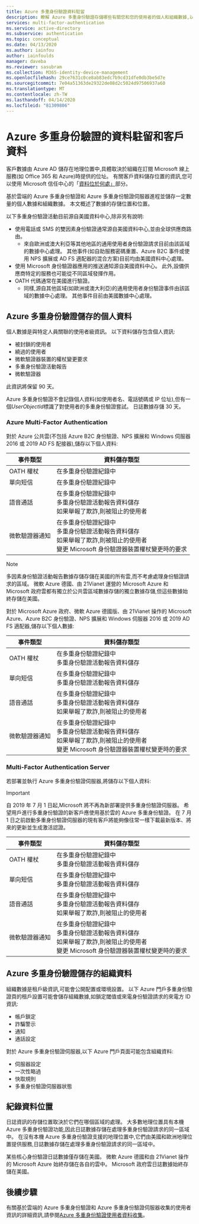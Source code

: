 ```yaml
---
title: Azure 多重身份驗證資料駐留
description: 瞭解 Azure 多重身份驗證存儲哪些有關您和您的使用者的個人和組織數據,以及源國家 /地區內仍保留哪些數據。
services: multi-factor-authentication
ms.service: active-directory
ms.subservice: authentication
ms.topic: conceptual
ms.date: 04/13/2020
ms.author: iainfou
author: iainfoulds
manager: daveba
ms.reviewer: sasubram
ms.collection: M365-identity-device-management
ms.openlocfilehash: 29ce7631c0ce8ab83edc7b9cd31dfe0db3be5d7e
ms.sourcegitcommit: 7e04a51363de29322de08d2c5024d97506937a60
ms.translationtype: MT
ms.contentlocale: zh-TW
ms.lasthandoff: 04/14/2020
ms.locfileid: "81309806"
---
```

# <a name="data-residency-and-customer-data-for-azure-multi-factor-authentication"></a>Azure 多重身份驗證的資料駐留和客戶資料

客戶數據由 Azure AD 儲存在地理位置中,具體取決於組織在訂閱 Microsoft 線上服務(如 Office 365 和 Azure)時提供的位址。 有關客戶資料儲存位置的資訊,您可以使用 Microsoft 信任中心的「[資料位於何處」](https://www.microsoft.com/trustcenter/privacy/where-your-data-is-located)部分。

基於雲端的 Azure 多重身份驗證和 Azure 多重身份驗證伺服器進程並儲存一定數量的個人數據和組織數據。 本文概述了數據的存儲位置和位置。

以下多重身份驗證活動目前源自美國資料中心,除非另有說明:

* 使用電話或 SMS 的雙因素身份驗證通常源自美國資料中心,並由全球供應商路由。
    * 來自歐洲或澳大利亞等其他地區的通用使用者身份驗證請求目前由該區域的數據中心處理。 其他事件(如自助服務密碼重置、Azure B2C 事件或使用 NPS 擴展或 AD FS 適配器的混合方案)目前均由美國資料中心處理。
* 使用 Microsoft 身份驗證器應用的推送通知源自美國資料中心。 此外,設備供應商特定的服務也可能從不同區域發揮作用。
* OATH 代碼通常在美國進行驗證。
    * 同樣,源自其他區域(如歐洲或澳大利亞)的通用使用者身份驗證事件由該區域的數據中心處理。 其他事件目前由美國數據中心處理。

## <a name="personal-data-stored-by-azure-multi-factor-authentication"></a>Azure 多重身份驗證儲存的個人資料

個人數據是與特定人員關聯的使用者級資訊。 以下資料儲存包含個人資訊:

* 被封鎖的使用者
* 繞過的使用者
* 微軟驗證器裝置的權杖變更要求
* 多重身份驗證活動報告
* 微軟驗證器

此資訊將保留 90 天。

Azure 多重身份驗證不會記錄個人資料(如使用者名、電話號碼或 IP 位址),但有一個*UserObjectId*標識了對使用者的多重身份驗證嘗試。 日誌數據存儲 30 天。

### <a name="azure-multi-factor-authentication"></a>Azure Multi-Factor Authentication

對於 Azure 公共雲(不包括 Azure B2C 身份驗證、NPS 擴展和 Windows 伺服器 2016 或 2019 AD FS 配接器),儲存以下個人資料:

| 事件類型                           | 資料儲存類型 |
|--------------------------------------|-----------------|
| OATH 權杖                           | 在多重身份驗證紀錄中     |
| 單向短信                          | 在多重身份驗證紀錄中     |
| 語音通話                           | 在多重身份驗證紀錄中<br />多重身份驗證活動報告資料儲存<br />如果舉報了欺詐,則被阻止的使用者 |
| 微軟驗證器通知 | 在多重身份驗證紀錄中<br />多重身份驗證活動報告資料儲存<br />如果舉報了欺詐,則被阻止的使用者<br />變更 Microsoft 身份驗證器裝置權杖變更時的要求 |

> [!NOTE]
> 多因素身份驗證活動報告數據存儲存儲在美國的所有雲,而不考慮處理身份驗證請求的區域。 微軟 Azure 德國、由 21Vianet 運營的 Microsoft Azure 和 Microsoft 政府雲都有獨立於公共雲區域數據存儲的獨立數據存儲,但這些數據始終存儲在美國。

對於 Microsoft Azure 政府、微軟 Azure 德國版、由 21Vianet 操作的 Microsoft Azure、Azure B2C 身份驗證、NPS 擴展和 Windows 伺服器 2016 或 2019 AD FS 適配器,儲存以下個人數據:

| 事件類型                           | 資料儲存類型 |
|--------------------------------------|-----------------|
| OATH 權杖                           | 在多重身份驗證紀錄中<br />多重身份驗證活動報告資料儲存 |
| 單向短信                          | 在多重身份驗證紀錄中<br />多重身份驗證活動報告資料儲存 |
| 語音通話                           | 在多重身份驗證紀錄中<br />多重身份驗證活動報告資料儲存<br />如果舉報了欺詐,則被阻止的使用者 |
| 微軟驗證器通知 | 在多重身份驗證紀錄中<br />多重身份驗證活動報告資料儲存<br />如果舉報了欺詐,則被阻止的使用者<br />變更 Microsoft 身份驗證器裝置權杖變更時的要求 |

### <a name="multi-factor-authentication-server"></a>Multi-Factor Authentication Server

若部署並執行 Azure 多重身份驗證伺服器,將儲存以下個人資料:

> [!IMPORTANT]
> 自 2019 年 7 月 1 日起,Microsoft 將不再為新部署提供多重身份驗證伺服器。 希望用戶進行多重身份驗證的新客戶應使用基於雲的 Azure 多重身份驗證。 在 7 月 1 日之前啟動多重身份驗證伺服器的現有客戶將能夠像往常一樣下載最新版本、將來的更新並生成激活認證。

| 事件類型                           | 資料儲存類型 |
|--------------------------------------|-----------------|
| OATH 權杖                           | 在多重身份驗證紀錄中<br />多重身份驗證活動報告資料儲存 |
| 單向短信                          | 在多重身份驗證紀錄中<br />多重身份驗證活動報告資料儲存 |
| 語音通話                           | 在多重身份驗證紀錄中<br />多重身份驗證活動報告資料儲存<br />如果舉報了欺詐,則被阻止的使用者 |
| 微軟驗證器通知 | 在多重身份驗證紀錄中<br />多重身份驗證活動報告資料儲存<br />如果舉報了欺詐,則被阻止的使用者<br />變更 Microsoft 身份驗證器裝置權杖變更時的要求 |

## <a name="organizational-data-stored-by-azure-multi-factor-authentication"></a>Azure 多重身份驗證儲存的組織資料

組織數據是租戶級資訊,可能會公開配置或環境設置。 以下 Azure 門戶多重身份驗證頁的租戶設置可能會儲存組織數據,如鎖定閾值或來電身份驗證請求的來電方 ID 資訊:

* 帳戶鎖定
* 詐騙警示
* 通知
* 通話設定

對於 Azure 多重身份驗證伺服器,以下 Azure 門戶頁面可能包含組織資料:

* 伺服器設定
* 一次性略過
* 快取規則
* 多重身份驗證伺服器狀態

## <a name="log-data-location"></a>紀錄資料位置

日誌資訊的存儲位置取決於它們在哪個區域的處理。 大多數地理位置具有本機 Azure 多重身份驗證功能,因此日誌數據存儲在處理多重身份驗證請求的同一區域中。 在沒有本機 Azure 多重身份驗證支援的地理位置中,它們由美國和歐洲地理位置提供服務,日誌數據存儲在處理多重身份驗證請求的同一區域中。

某些核心身份驗證日誌數據僅存儲在美國。 微軟 Azure 德國和由 21Vianet 操作的 Microsoft Azure 始終存儲在各自的雲中。 Microsoft 政府雲日誌數據始終存儲在美國。

## <a name="next-steps"></a>後續步驟

有關基於雲端的 Azure 多重身份驗證和 Azure 多重身份驗證伺服器收集的使用者資訊的詳細資訊,請參閱[Azure 多重身份驗證使用者資料收集](howto-mfa-reporting-datacollection.md)。
